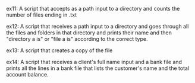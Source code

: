 ex11:
A script that accepts as a path input to a directory and counts the number of files ending in .txt

ex12:
A script that receives a path input to a directory and goes through all the files and folders
in that directory and prints their name and then "directory a is" or "file a is" according to the correct type.

ex13:
A script that creates a copy of the file

ex14:
A script that receives a client's full name input and a bank file and prints
all the lines in a bank file that lists the customer's name and the total account balance.
